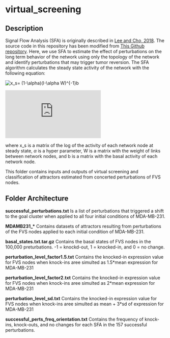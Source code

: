 virtual_screening
=========

## Description

Signal Flow Analysis (SFA) is originally described in [Lee and Cho, 2018](https://www.nature.com/articles/s41598-018-23643-5). The source code in this repository has been modified from [This Github repository](https://github.com/dwgoon/sfa). Here, we use SFA to estimate the effect of perturbations on the long term behavior of the network using only the topology of the network and identify perturbations that may trigger tumor reversion. The SFA algorithm calculates the steady state activity of the network with the following equation:

<img src="https://latex.codecogs.com/gif.latex?x_s=&space;(1-\alpha)(I-\alpha&space;W)^{-1}b" title="x_s= (1-\alpha)(I-\alpha W)^{-1}b" />

![equation](https://latex.codecogs.com/gif.latex?x_s%3D%20%281-%5Calpha%29%28I-%5Calpha%20W%29%5E%7B-1%7Db)

where x_s is a matrix of the log of the activity of each network node at steady state, $`\alpha`$ is a hyper parameter, W is a matrix with the weight of links between network nodes, and b is a matrix with the basal activity of each network node.

This folder contains inputs and outputs of virtual screening and classification of attractors estimated from concerted perturbations of FVS nodes.

## Folder Architecture

**successful_perturbations.txt** Is a list of perturbations that triggered a shift to the goal cluster when applied to all four initial conditions of MDA-MB-231.

**MDAMB231_\*** Contains datasets of attractors resulting from perturbations of the FVS nodes applied to each initial condition of MDA-MB-231.

**basal_states.txt.tar.gz** Contains the basal states of FVS nodes in the 100,000 preturbations. -1 = knockd-out, 1 = knocked-in, and 0 = no change.

**perturbation_level_factor1.5.txt** Contains the knocked-in expression value for FVS nodes when knock-ins aree simulted as 1.5\*mean expression for MDA-MB-231

**perturbation_level_factor2.txt** Contains the knocked-in expression value for FVS nodes when knock-ins aree simulted as 2\*mean expression for MDA-MB-231

**perturbation_level_sd.txt** Contains the knocked-in expression value for FVS nodes when knock-ins aree simulted as mean + 3\*sd of expression for MDA-MB-231

**successful_perts_freq_orientation.txt** Contains the frequency of knock-ins, knock-outs, and no changes for each SFA in the 157 successful perturbations.

